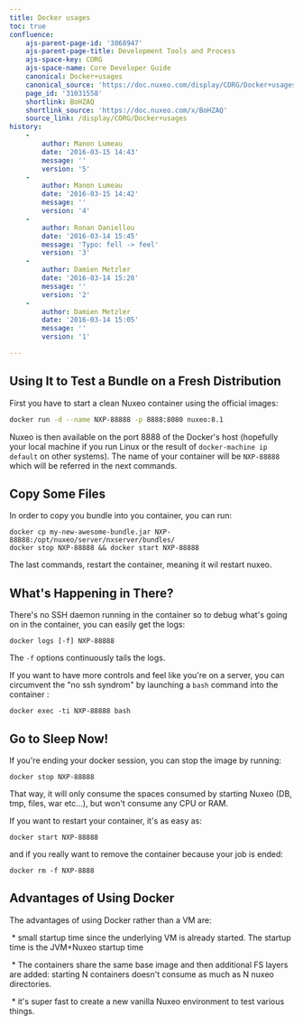 ```yaml
---
title: Docker usages
toc: true
confluence:
    ajs-parent-page-id: '3868947'
    ajs-parent-page-title: Development Tools and Process
    ajs-space-key: CORG
    ajs-space-name: Core Developer Guide
    canonical: Docker+usages
    canonical_source: 'https://doc.nuxeo.com/display/CORG/Docker+usages'
    page_id: '31031558'
    shortlink: BoHZAQ
    shortlink_source: 'https://doc.nuxeo.com/x/BoHZAQ'
    source_link: /display/CORG/Docker+usages
history:
    - 
        author: Manon Lumeau
        date: '2016-03-15 14:43'
        message: ''
        version: '5'
    - 
        author: Manon Lumeau
        date: '2016-03-15 14:42'
        message: ''
        version: '4'
    - 
        author: Ronan Daniellou
        date: '2016-03-14 15:45'
        message: 'Typo: fell -> feel'
        version: '3'
    - 
        author: Damien Metzler
        date: '2016-03-14 15:20'
        message: ''
        version: '2'
    - 
        author: Damien Metzler
        date: '2016-03-14 15:05'
        message: ''
        version: '1'

---
```

## Using It to Test a Bundle on a Fresh Distribution

First you have to start a clean Nuxeo container using the official images:

```bash
docker run -d --name NXP-88888 -p 8888:8080 nuxeo:8.1 
```

Nuxeo is then available on the port 8888 of the Docker's host (hopefully your local machine if you run Linux or the result of&nbsp;`docker-machine ip default` on other systems). The name of your container will be&nbsp;`NXP-88888` which will be referred in the next commands.

## Copy Some Files

In order to copy you bundle into you container, you can run:

```
docker cp my-new-awesome-bundle.jar NXP-88888:/opt/nuxeo/server/nxserver/bundles/
docker stop NXP-88888 && docker start NXP-88888
```

The last commands, restart the container, meaning it wil restart nuxeo.

## What's Happening in There?

There's no SSH daemon running in the container so to debug what's going on in the container, you can easily get the logs:

```
docker logs [-f] NXP-88888
```

The&nbsp;`-f` options continuously tails the logs.&nbsp;

If you want to have more controls and feel like you're on a server, you can circumvent the "no ssh syndrom" by launching a&nbsp;`bash` command into the container :

```
docker exec -ti NXP-88888 bash
```

## Go to Sleep Now!

If you're ending your docker session, you can stop the image by running:&nbsp;

```
docker stop NXP-88888
```

That way, it will only consume the spaces consumed by starting Nuxeo (DB, tmp, files, war etc...), but won't consume any CPU or RAM.

If you want to restart your container, it's as easy as:

```
docker start NXP-88888
```

and if you really want to remove the container because your job is ended:

```
docker rm -f NXP-8888
```

## Advantages of Using Docker

The advantages of using Docker rather than a VM are:

&nbsp;*&nbsp;small startup time since the underlying VM is already started. The startup time is the JVM+Nuxeo startup time

&nbsp;* The containers share the same base image and then additional FS layers are added: starting N containers doesn't consume as much as N nuxeo directories.&nbsp;

&nbsp;* it's super fast to create a new vanilla Nuxeo environment to test various things.

&nbsp;